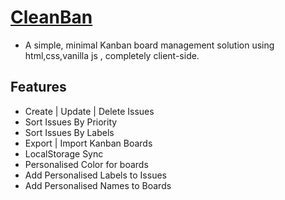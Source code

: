 
# [CleanBan](https://cleanban.vercel.app/)

- A simple, minimal Kanban board management solution using html,css,vanilla js , completely client-side.

## Features
- Create | Update | Delete Issues
- Sort Issues By Priority
- Sort Issues By Labels
- Export | Import Kanban Boards
- LocalStorage Sync
- Personalised Color for boards
- Add Personalised Labels to Issues
- Add Personalised Names to Boards
